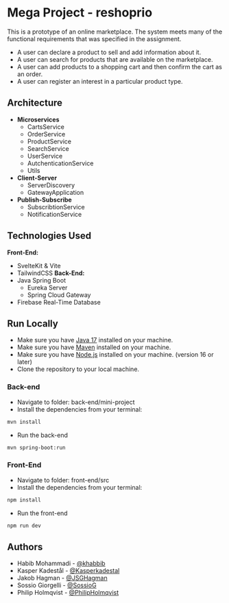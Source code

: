 
# Mega Project - reshoprio
This is a prototype of an online marketplace. The system meets many of the functional requirements that was specified in the assignment. 
- A user can declare a product to sell and add information about it.
- A user can search for products that are available on the marketplace.
- A user can add products to a shopping cart and then confirm the cart as an order.
- A user can register an interest in a particular product type.
## Architecture
- **Microservices**
    - CartsService
    - OrderService
    - ProductService
    - SearchService
    - UserService
    - AutchenticationService
    - Utils
- **Client-Server**
    - ServerDiscovery
    - GatewayApplication
- **Publish-Subscribe**
    - SubscribtionService
    - NotificationService
## Technologies Used
**Front-End:** 
- SvelteKit & Vite
- TailwindCSS
**Back-End:** 
- Java Spring Boot
    - Eureka Server
    - Spring Cloud Gateway
- Firebase Real-Time Database 
## Run Locally
- Make sure you have [Java 17](https://www.oracle.com/java/technologies/downloads/#java17) installed on your machine.
- Make sure you have [Maven](https://maven.apache.org/download.cgi) installed on your machine.
- Make sure you have [Node.js](https://nodejs.org/en/download) installed on your machine. (version 16 or later)
- Clone the repository to your local machine. 
### Back-end
- Navigate to folder: back-end/mini-project
- Install the dependencies from your terminal:
```bash
mvn install
```
- Run the back-end
```bash
mvn spring-boot:run
```
### Front-End
- Navigate to folder: front-end/src
- Install the dependencies from your terminal:
```bash
npm install
```
- Run the front-end
```bash
npm run dev
``` 
## Authors
- Habib Mohammadi   - [@khabbib](https://github.com/khabbib)
- Kasper Kadestål   - [@Kasperkadestal](https://github.com/Kasperkadestal)
- Jakob Hagman      - [@JSGHagman](https://github.com/JSGHagman)
- Sossio Giorgelli  - [@SossioG](https://github.com/SossioG)
- Philip Holmqvist  - [@PhilipHolmqvist](https://github.com/PhilipHolmqvist)


